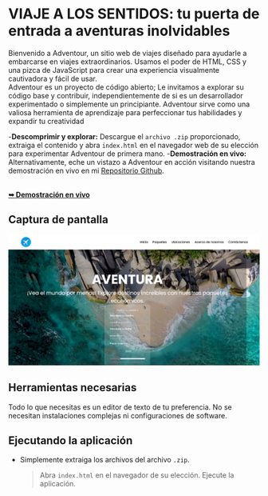 # VIAJE A LOS SENTIDOS: tu puerta de entrada a aventuras inolvidables

Bienvenido a Adventour, un sitio web de viajes diseñado para ayudarle a embarcarse en viajes extraordinarios. Usamos el poder de HTML, CSS y una pizca de JavaScript para crear una experiencia visualmente cautivadora y fácil de usar.  <br/>
Adventour es un proyecto de código abierto; Le invitamos a explorar su código base y contribuir, independientemente de si es un desarrollador experimentado o simplemente un principiante. Adventour sirve como una valiosa herramienta de aprendizaje para perfeccionar tus habilidades y expandir tu creatividad <br />

-**Descomprimir y explorar:** Descargue el `archivo .zip` proporcionado, extraiga el contenido y abra `index.html` en el navegador web de su elección para experimentar Adventour de primera mano.
-**Demostración en vivo:** Alternativamente, eche un vistazo a Adventour en acción visitando nuestra demostración en vivo en mi [Repositorio Github](). <br/>

<div align="centro">
  <br />
  <a href=""><strong>➥ Demostración en vivo</strong></a>
</div>

## Captura de pantalla

![Demostración de escritorio Tourest](./Viaje.png  "Demostración de escritorio")

## Herramientas necesarias
Todo lo que necesitas es un editor de texto de tu preferencia. No se necesitan instalaciones complejas ni configuraciones de software.

## Ejecutando la aplicación
* Simplemente extraiga los archivos del archivo `.zip`.
  > Abra `index.html` en el navegador de su elección.
  > Ejecute la aplicación.
